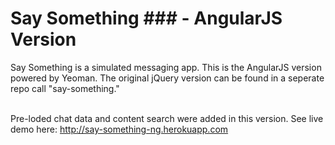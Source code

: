 Say Something ### - AngularJS Version
=============

Say Something is a simulated messaging app. This is the AngularJS version powered by Yeoman. The original jQuery version can be found in a seperate repo call "say-something."  
<br>

Pre-loded chat data and content search were added in this version. See live demo here: http://say-something-ng.herokuapp.com  
<br>
<br>
